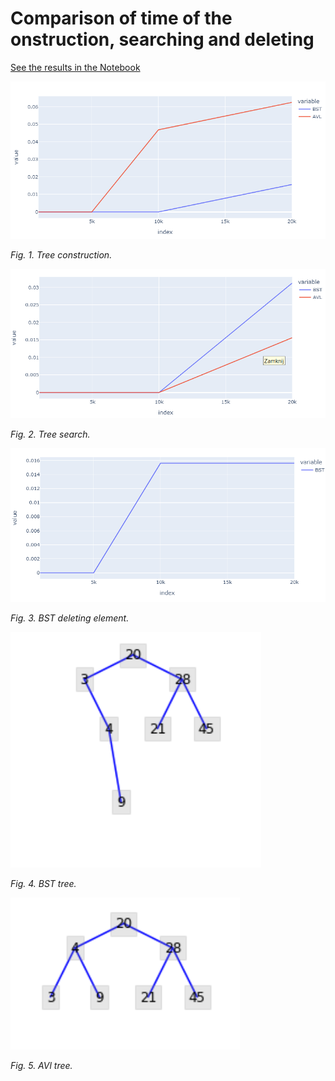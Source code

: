 # **Comparison of time of the onstruction, searching and deleting**

[See the results in the Notebook](report.ipynb)

![](trees/plot_1.png)

*Fig.  1. Tree construction.* 

![](trees/plot_2.png)

*Fig.  2. Tree search.* 

![](trees/plot_3.png)

*Fig.  3. BST deleting element.* 

![](trees/plot_4.png)

*Fig.  4. BST tree.* 

![](trees/plot_5.png)

*Fig.  5. AVl tree.* 

